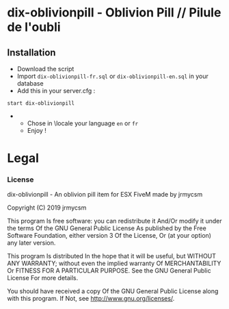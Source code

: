 # dix-oblivionpill - Oblivion Pill // Pilule de l'oubli

## Installation
- Download the script
- Import `dix-oblivionpill-fr.sql` or `dix-oblivionpill-en.sql` in your database
- Add this in your server.cfg :

```
start dix-oblivionpill
```

-  * Chose in \locale your language `en` or `fr`
   * Enjoy !

# Legal
### License
dix-oblivionpill - An oblivion pill item for ESX FiveM made by jrmycsm

Copyright (C) 2019 jrmycsm

This program Is free software: you can redistribute it And/Or modify it under the terms Of the GNU General Public License As published by the Free Software Foundation, either version 3 Of the License, Or (at your option) any later version.

This program Is distributed In the hope that it will be useful, but WITHOUT ANY WARRANTY; without even the implied warranty Of MERCHANTABILITY Or FITNESS FOR A PARTICULAR PURPOSE. See the GNU General Public License For more details.

You should have received a copy Of the GNU General Public License along with this program. If Not, see http://www.gnu.org/licenses/.
